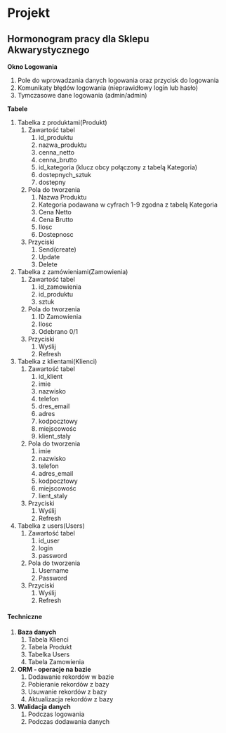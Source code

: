 # Projekt

## **Hormonogram pracy dla Sklepu Akwarystycznego**

**Okno Logowania**
   1. Pole do wprowadzania danych logowania oraz przycisk do logowania
   2. Komunikaty błędów logowania (nieprawidłowy login lub hasło)
   3. Tymczasowe dane logowania (admin/admin)

**Tabele**
  1. Tabelka z produktami(Produkt)
      1. Zawartość tabel
          1. id_produktu
          2. nazwa_produktu
          3. cenna_netto
          4. cenna_brutto
          5. id_kategoria (klucz obcy połączony z tabelą Kategoria)
          6. dostepnych_sztuk
          7. dostepny
      2. Pola do tworzenia
          1. Nazwa Produktu
          2. Kategoria podawana w cyfrach 1-9 zgodna z tabelą Kategoria
          3. Cena Netto
          4. Cena Brutto
          5. Ilosc
          6. Dostepnosc
      3. Przyciski
          1. Send(create)
          2. Update
          3. Delete       
  2. Tabelka z zamówieniami(Zamowienia)
      1. Zawartość tabel
          1. id_zamowienia
          2. id_produktu
          3. sztuk
      2. Pola do tworzenia
          1. ID Zamowienia
          2. Ilosc
          3. Odebrano 0/1
      3. Przyciski
          1. Wyślij
          2. Refresh         
  3. Tabelka z klientami(Klienci)
      1. Zawartość tabel
          1. id_klient
          2. imie
          3. nazwisko
          4. telefon
          5. dres_email
          6. adres
          7. kodpocztowy
          8. miejscowośc
          9. klient_staly
      2. Pola do tworzenia
          1. imie
          2. nazwisko
          3. telefon   
          4. adres_email
          5. kodpocztowy
          6. miejscowośc
          7. lient_staly
      3. Przyciski
          1. Wyślij
          2. Refresh
  4. Tabelka z users(Users)
      1. Zawartość tabel
          1. id_user
          2. login
          3. password
      2. Pola do tworzenia
          1. Username
          2. Password
      3. Przyciski
          1. Wyślij
          2. Refresh

#### Techniczne

1. **Baza danych**
    1. Tabela Klienci
    2. Tabela Produkt
    3. Tabelka Users
    4. Tabela Zamowienia
2. **ORM - operacje na bazie**
    1. Dodawanie rekordów w bazie
    2. Pobieranie rekordów z bazy
    3. Usuwanie rekordów z bazy
    4. Aktualizacja rekordów z bazy
3. **Walidacja danych**
    1. Podczas logowania
    2. Podczas dodawania danych
